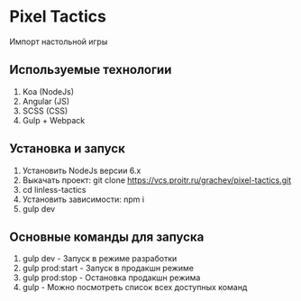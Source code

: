 # Pixel Tactics
Импорт настольной игры

## Используемые технологии
1. Koa (NodeJs)
2. Angular (JS)
3. SCSS (CSS)
4. Gulp + Webpack

## Установка и запуск
1. Установить NodeJs версии 6.x
2. Выкачать проект: git clone https://vcs.proitr.ru/grachev/pixel-tactics.git
3. cd linless-tactics
4. Установить зависимости: npm i
5. gulp dev

## Основные команды для запуска
1. gulp dev - Запуск в режиме разработки
2. gulp prod:start - Запуск в продакшн режиме
3. gulp prod:stop - Остановка продакшн режима
4. gulp - Можно посмотреть список всех доступных команд
